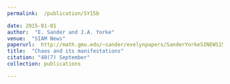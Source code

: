 ```yaml
---
permalink:  /publication/SY15b

date: 2015-01-01
author:  "E. Sander and J.A. Yorke"
venue:  "SIAM News"
paperurl:  http://math.gmu.edu/~sander/evelynpapers/SanderYorkeSINEWS15.pdf
title:  "Chaos and its manifestations"
citation: "48(7) September"
collection: publications

---
```

